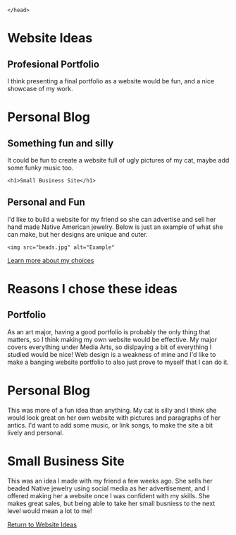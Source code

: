 <!DOCTYPE html>
<html>
    <head>
     <title>Website Ideas</title>
    
    </head>
<body>
<h1> Website Ideas</h1>
<h2>Profesional Portfolio</h2>
<p> I think presenting a final portfolio as a website would be fun, and a nice showcase of my work.</p>


<h1>Personal Blog</h1>
<h2>Something fun and silly</h2>
<p>It could be fun to create a website full of ugly pictures of my cat, maybe add some funky music too.</p>



    <h1>Small Business Site</h1>
<h2>Personal and Fun</h2>
   <p>I'd like to build a website for my friend so she can advertise and sell her hand made Native American jewelry. Below is just an example of what she can make, but her designs are unique and cuter. </p>

    <img src="beads.jpg" alt="Example"
    
   <p> </p> <a href="about.html">Learn more about my choices</a>

</body> 
</html>
<!DOCTYPE html>
<html>
<h1>Reasons I chose these ideas</h1>
<h2>Portfolio</h2>
<p>As an art major, having a good portfolio is probably the only thing that matters, so I think making my own website would be effective. My major covers everything under Media Arts, so dislpaying a bit of everything I studied would be nice! Web design is a weakness of mine and I'd like to make a banging website portfolio to also just prove to myself that I can do it.</p>

<h1>Personal Blog</h1>
<p>This was more of a fun idea than anything. My cat is silly and I think she would look great on her own website with pictures and paragraphs of her antics. I'd want to add some music, or link songs, to make the site a bit lively and personal.</p>


<h1>Small Business Site</h1>
<p>This was an idea I made with my friend a few weeks ago. She sells her beaded Native jewelry using social media as her advertisement, and I offered making her a website once I was confident with my skills. She makes great sales, but being able to take her small busniess to the next level would mean a lot to me!</p>

<a href="index.html">Return to Website Ideas</a>









</html>
